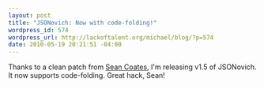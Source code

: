 ```yaml
--- 
layout: post
title: "JSONovich: Now with code-folding!"
wordpress_id: 574
wordpress_url: http://lackoftalent.org/michael/blog/?p=574
date: 2010-05-19 20:21:51 -04:00
---
```

Thanks to a clean patch from <a href="http://twitter.com/coates/status/14322361424">Sean Coates</a>, I'm releasing v1.5 of JSONovich.  It now supports code-folding.  Great hack, Sean!
